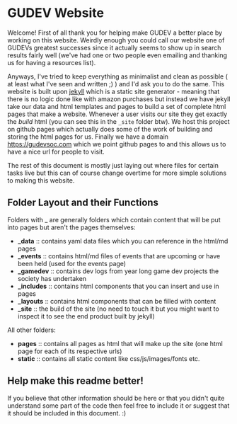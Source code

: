 # GUDEV Website

Welcome! First of all thank you for helping make GUDEV a better place by working on this website. Weirdly enough you could call our website one of GUDEVs greatest successes since it actually seems to show up in search results fairly well (we've had one or two people even emailing and thanking us for having a resources list). 

Anyways, I've tried to keep everything as minimalist and clean as possible ( at least what I've seen and written ;) ) and I'd ask you to do the same. This website is built upon [jekyll](https://jekyllrb.com/) which is a static site generator - meaning that there is no logic done like with amazon purchases but instead we have jekyll take our data and html templates and pages to build a set of complete html pages that make a website. Whenever a user visits our site they get exactly the *build* html (you can see this in the `_site` folder btw). We host this project on github pages which actually does some of the work of building and storing the html pages for us. Finally we have a domain https://gudevsoc.com which we point github pages to and this allows us to have a nice url for people to visit.

The rest of this document is mostly just laying out where files for certain tasks live but this can of course change overtime for more simple solutions to making this website.

## Folder Layout and their Functions

Folders with _ are generally folders which contain content that will be put into pages but aren't the pages themselves:
- **_data** :: contains yaml data files which you can reference in the html/md pages
- **_events** :: contains html/md files of events that are upcoming or have been held (used for the events page)
- **_gamedev** :: contains dev logs from year long game dev projects the society has undertaken
- **_includes** :: contains html components that you can insert and use in pages
- **_layouts** :: contains html components that can be filled with content
- **_site** :: the build of the site (no need to touch it but you might want to inspect it to see the end product built by jekyll)

All other folders:
- **pages** :: contains all pages as html that will make up the site (one html page for each of its respective urls)
- **static** :: contains all static content like css/js/images/fonts etc.

## Help make this readme better!

If you believe that other information should be here or that you didn't quite understand some part of the code then feel free to include it or suggest that it should be included in this document. :)
